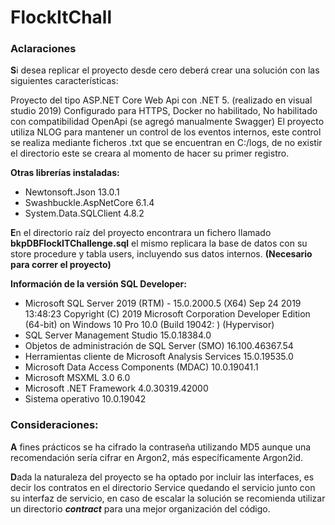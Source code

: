 # FlockItChall
### Aclaraciones
**S**i desea replicar el proyecto desde cero deberá crear una solución con las siguientes características:

Proyecto del tipo ASP.NET Core Web Api con .NET 5. (realizado en visual studio 2019)
Configurado para HTTPS, Docker no habilitado, No habilitado con compatibilidad OpenApi (se agregó manualmente Swagger)
El proyecto utiliza NLOG para mantener un control de los eventos internos, este control se realiza mediante ficheros .txt que se encuentran en C:/logs, de no existir el directorio este se creara al momento de hacer su primer registro.

**Otras librerías instaladas:**

- Newtonsoft.Json 13.0.1
- Swashbuckle.AspNetCore 6.1.4
- System.Data.SQLClient 4.8.2

**E**n el directorio raíz del proyecto encontrara un fichero llamado **bkpDBFlockITChallenge.sql** el mismo replicara la base de datos con su store procedure y tabla users, incluyendo sus datos internos. **(Necesario para correr el proyecto)**

**Información de la versión SQL Developer:**
- Microsoft SQL Server 2019 (RTM) - 15.0.2000.5 (X64) Sep 24 2019 13:48:23 Copyright (C) 2019 Microsoft Corporation Developer Edition (64-bit) on Windows 10 Pro 10.0 (Build 19042: ) (Hypervisor)
- SQL Server Management Studio 15.0.18384.0
- Objetos de administración de SQL Server (SMO) 16.100.46367.54
- Herramientas cliente de Microsoft Analysis Services 15.0.19535.0
- Microsoft Data Access Components (MDAC) 10.0.19041.1
- Microsoft MSXML 3.0 6.0
- Microsoft .NET Framework 4.0.30319.42000
- Sistema operativo 10.0.19042

### Consideraciones:
**A** fines prácticos se ha cifrado la contraseña utilizando MD5 aunque una recomendación sería cifrar en Argon2, más específicamente Argon2id.

**D**ada la naturaleza del proyecto se ha optado por incluir las interfaces, es decir los contratos en el directorio Service quedando el servicio junto con su interfaz de servicio, en caso de escalar la solución se recomienda utilizar un directorio ***contract*** para una mejor organización del código.
